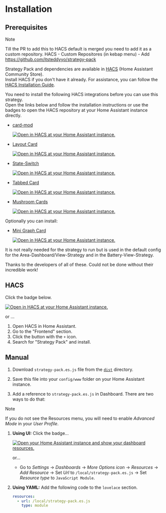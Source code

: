 # Installation
## Prerequisites

>[!NOTE]
>Till the PR to add this to HACS default is merged you need to add it as a custom repository. HACS - Custom Repositores (in kebap menu) - Add https://github.com/itsteddyyo/strategy-pack

Strategy Pack and dependencies are available in [HACS][hacsUrl] (Home Assistant Community Store).  
Install HACS if you don't have it already.
For assistance, you can follow the [HACS Installation Guide][hacsInstallationUrl].

You need to install the following HACS integrations before you can use this strategy.  
Open the links below and follow the installation instructions or use the badges to open the HACS repository at your Home
Assistant instance directly.

- [card-mod][cardMod]

  [![Open in HACS at your Home Assistant instance.][hacsBadge]][cardModHacs]

- [Layout Card][layoutCard]

  [![Open in HACS at your Home Assistant instance.][hacsBadge]][layoutCardHacs]

- [State-Switch][stateSwitch]

  [![Open in HACS at your Home Assistant instance.][hacsBadge]][stateSwitchHacs]

- [Tabbed Card][tabbedCard]

  [![Open in HACS at your Home Assistant instance.][hacsBadge]][tabbedCardHacs]

- [Mushroom Cards][mushroomCards]

  [![Open in HACS at your Home Assistant instance.][hacsBadge]][mushroomCardsHacs]

Optionally you can install:

- [Mini Graph Card][miniGraphCard]

  [![Open in HACS at your Home Assistant instance.][hacsBadge]][miniGraphCardHacs]

It is not really needed for the strategy to run but is used in the default config for the Area-Dashboard/View-Strategy and in the Battery-View-Strategy.

Thanks to the developers of all of these. Could not be done without their incredible work!

## HACS

Click the badge below.

[![Open in HACS at your Home Assistant instance.][hacsBadge]][strategyPackHacs]

or ...

1. Open HACS in Home Assistant.
2. Go to the "Frontend" section.
3. Click the button with the `+` icon.
4. Search for "Strategy Pack" and install.

## Manual

1. Download `strategy-pack.es.js` file from the [`dist`](./dist/) directory.

2. Save this file into your `config/www` folder on your Home Assistant instance.

3. Add a reference to `strategy-pack.es.js` in Dashboard. There are two ways to do that:

>[!NOTE]
>If you do not see the Resources menu, you will need to enable _Advanced Mode_ in your _User Profile_.

   1. **Using UI:** Click the badge...

      [![Open your Home Assistant instance and show your dashboard resources.][resourcesBadge]][resourcesUrl]

      or...

      - Go to _Settings_ → _Dashboards_ → _More Options icon_ → _Resources_ → _Add Resource_ → Set _Url_
        to `/local/strategy-pack.es.js` → Set _Resource type_ to `JavaScript Module`.

   2. **Using YAML:** Add the following code to the `lovelace` section.

      ```yaml
      resources:
        - url: /local/strategy-pack.es.js
          type: module
      ```

<!-- Badge References -->
[hacsBadge]: https://my.home-assistant.io/badges/hacs_repository.svg
<!-- URL References -->
[strategyPackHacs]: https://my.home-assistant.io/redirect/hacs_repository/?owner=itsteddyyo&repository=strategy-pack&category=lovelace
[resourcesBadge]: https://my.home-assistant.io/badges/lovelace_resources.svg
<!-- URL References -->
[hacsUrl]: https://hacs.xyz
[hacsInstallationUrl]: https://hacs.xyz/docs/setup/prerequisites
[resourcesUrl]: https://my.home-assistant.io/redirect/lovelace_resources

[cardMod]: https://github.com/thomasloven/lovelace-card-mod
[layoutCard]: https://github.com/thomasloven/lovelace-layout-card
[stateSwitch]: https://github.com/thomasloven/lovelace-state-switch
[tabbedCard]: https://github.com/kinghat/tabbed-card
[mushroomCards]: https://github.com/piitaya/lovelace-mushroom
[miniGraphCard]: https://github.com/kalkih/mini-graph-card

[cardModHacs]: https://my.home-assistant.io/redirect/hacs_repository/?owner=thomasloven&repository=lovelace-card-mod&category=lovelace
[layoutCardHacs]: https://my.home-assistant.io/redirect/hacs_repository/?owner=thomasloven&repository=lovelace-layout-card&category=lovelace
[stateSwitchHacs]: https://my.home-assistant.io/redirect/hacs_repository/?owner=thomasloven&repository=lovelace-state-switch&category=lovelace
[tabbedCardHacs]: https://my.home-assistant.io/redirect/hacs_repository/?owner=kinghat&repository=tabbed-card&category=lovelace
[mushroomCardsHacs]: https://my.home-assistant.io/redirect/hacs_repository/?owner=piitaya&repository=lovelace-mushroom&category=lovelace
[miniGraphCardHacs]: https://my.home-assistant.io/redirect/hacs_repository/?owner=kalkih&repository=mini-graph-card&category=lovelace
